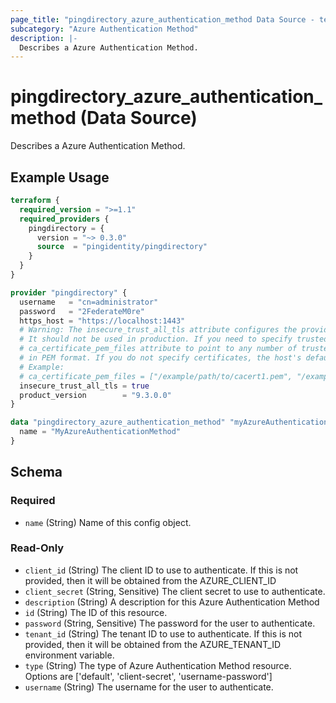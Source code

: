 ```yaml
---
page_title: "pingdirectory_azure_authentication_method Data Source - terraform-provider-pingdirectory"
subcategory: "Azure Authentication Method"
description: |-
  Describes a Azure Authentication Method.
---
```


# pingdirectory_azure_authentication_method (Data Source)

Describes a Azure Authentication Method.

## Example Usage

```terraform
terraform {
  required_version = ">=1.1"
  required_providers {
    pingdirectory = {
      version = "~> 0.3.0"
      source  = "pingidentity/pingdirectory"
    }
  }
}

provider "pingdirectory" {
  username   = "cn=administrator"
  password   = "2FederateM0re"
  https_host = "https://localhost:1443"
  # Warning: The insecure_trust_all_tls attribute configures the provider to trust any certificate presented by the PingDirectory server.
  # It should not be used in production. If you need to specify trusted CA certificates, use the
  # ca_certificate_pem_files attribute to point to any number of trusted CA certificate files
  # in PEM format. If you do not specify certificates, the host's default root CA set will be used.
  # Example:
  # ca_certificate_pem_files = ["/example/path/to/cacert1.pem", "/example/path/to/cacert2.pem"]
  insecure_trust_all_tls = true
  product_version        = "9.3.0.0"
}

data "pingdirectory_azure_authentication_method" "myAzureAuthenticationMethod" {
  name = "MyAzureAuthenticationMethod"
}
```

<!-- schema generated by tfplugindocs -->
## Schema

### Required

- `name` (String) Name of this config object.

### Read-Only

- `client_id` (String) The client ID to use to authenticate. If this is not provided, then it will be obtained from the AZURE_CLIENT_ID
- `client_secret` (String, Sensitive) The client secret to use to authenticate.
- `description` (String) A description for this Azure Authentication Method
- `id` (String) The ID of this resource.
- `password` (String, Sensitive) The password for the user to authenticate.
- `tenant_id` (String) The tenant ID to use to authenticate. If this is not provided, then it will be obtained from the AZURE_TENANT_ID environment variable.
- `type` (String) The type of Azure Authentication Method resource. Options are ['default', 'client-secret', 'username-password']
- `username` (String) The username for the user to authenticate.

